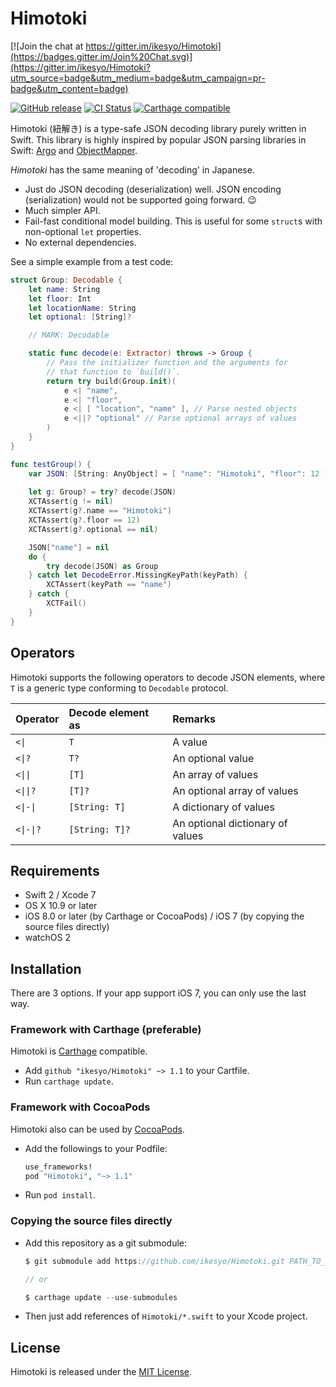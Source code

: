 # Himotoki

[![Join the chat at https://gitter.im/ikesyo/Himotoki](https://badges.gitter.im/Join%20Chat.svg)](https://gitter.im/ikesyo/Himotoki?utm_source=badge&utm_medium=badge&utm_campaign=pr-badge&utm_content=badge)

[![GitHub release](https://img.shields.io/github/release/ikesyo/Himotoki.svg)](https://github.com/ikesyo/Himotoki/releases)
[![CI Status](https://travis-ci.org/ikesyo/Himotoki.svg)](https://travis-ci.org/ikesyo/Himotoki)
[![Carthage compatible](https://img.shields.io/badge/Carthage-compatible-4BC51D.svg?style=flat)](https://github.com/Carthage/Carthage)

Himotoki (紐解き) is a type-safe JSON decoding library purely written in Swift. This library is highly inspired by popular JSON parsing libraries in Swift: [Argo](https://github.com/thoughtbot/Argo) and [ObjectMapper](https://github.com/Hearst-DD/ObjectMapper).

_Himotoki_ has the same meaning of 'decoding' in Japanese.

- Just do JSON decoding (deserialization) well. JSON encoding (serialization) would not be supported going forward. :wink:
- Much simpler API.
- Fail-fast conditional model building. This is useful for some `struct`s with non-optional `let` properties.
- No external dependencies.

See a simple example from a test code:

```swift
struct Group: Decodable {
    let name: String
    let floor: Int
    let locationName: String
    let optional: [String]?

    // MARK: Decodable

    static func decode(e: Extractor) throws -> Group {
        // Pass the initializer function and the arguments for
        // that function to `build()`.
        return try build(Group.init)(
            e <| "name",
            e <| "floor",
            e <| [ "location", "name" ], // Parse nested objects
            e <||? "optional" // Parse optional arrays of values
        )
    }
}

func testGroup() {
    var JSON: [String: AnyObject] = [ "name": "Himotoki", "floor": 12 ]
    
    let g: Group? = try? decode(JSON)
    XCTAssert(g != nil)
    XCTAssert(g?.name == "Himotoki")
    XCTAssert(g?.floor == 12)
    XCTAssert(g?.optional == nil)

    JSON["name"] = nil
    do {
        try decode(JSON) as Group
    } catch let DecodeError.MissingKeyPath(keyPath) {
        XCTAssert(keyPath == "name")
    } catch {
        XCTFail()
    }
}
```

## Operators

Himotoki supports the following operators to decode JSON elements, where `T` is a generic type conforming to `Decodable` protocol.

| Operator                        | Decode element as | Remarks                          |
|:--------------------------------|:------------------|:---------------------------------|
| <code>&lt;&#124;</code>         | `T`               | A value                          |
| <code>&lt;&#124;?</code>        | `T?`              | An optional value                |
| <code>&lt;&#124;&#124;</code>   | `[T]`             | An array of values               |
| <code>&lt;&#124;&#124;?</code>  | `[T]?`            | An optional array of values      |
| <code>&lt;&#124;-&#124;</code>  | `[String: T]`     | A dictionary of values           |
| <code>&lt;&#124;-&#124;?</code> | `[String: T]?`    | An optional dictionary of values |

## Requirements

- Swift 2 / Xcode 7
- OS X 10.9 or later
- iOS 8.0 or later (by Carthage or CocoaPods) / iOS 7 (by copying the source files directly)
- watchOS 2

## Installation

There are 3 options. If your app support iOS 7, you can only use the last way.

### Framework with Carthage (preferable)

Himotoki is [Carthage](https://github.com/Carthage/Carthage) compatible.

- Add `github "ikesyo/Himotoki" ~> 1.1` to your Cartfile.
- Run `carthage update`.

### Framework with CocoaPods

Himotoki also can be used by [CocoaPods](https://cocoapods.org/).

- Add the followings to your Podfile:

    ```ruby
    use_frameworks!
    pod "Himotoki", "~> 1.1"
    ```

- Run `pod install`.

### Copying the source files directly

- Add this repository as a git submodule:

    ```swift
    $ git submodule add https://github.com/ikesyo/Himotoki.git PATH_TO_SUBMODULE
    
    // or
    
    $ carthage update --use-submodules
    ```

- Then just add references of `Himotoki/*.swift` to your Xcode project.

## License

Himotoki is released under the [MIT License](LICENSE.md).
